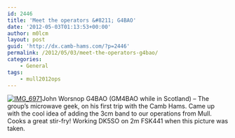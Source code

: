 ```yaml
---
id: 2446
title: 'Meet the operators &#8211; G4BAO'
date: '2012-05-03T01:13:53+00:00'
author: m0lcm
layout: post
guid: 'http://dx.camb-hams.com/?p=2446'
permalink: /2012/05/03/meet-the-operators-g4bao/
categories:
    - General
tags:
    - mull2012ops
---
```


[![IMG_6971](http://dx.camb-hams.com/wp-content/uploads/2012/05/IMG_6971_thumb.jpg "IMG_6971")](http://dx.camb-hams.com/wp-content/uploads/2012/05/IMG_6971.jpg)John Worsnop G4BAO (GM4BAO while in Scotland) – The group’s microwave geek, on his first trip with the Camb Hams. Came up with the cool idea of adding the 3cm band to our operations from Mull. Cooks a great stir-fry! Working DK5SO on 2m FSK441 when this picture was taken.